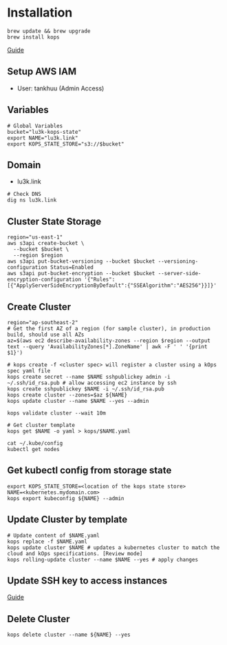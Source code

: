 # Installation

```
brew update && brew upgrade
brew install kops
```

[Guide](https://kops.sigs.k8s.io/getting_started/aws/)

## Setup AWS IAM

- User: tankhuu (Admin Access)

## Variables

```
# Global Variables
bucket="lu3k-kops-state"
export NAME="lu3k.link"
export KOPS_STATE_STORE="s3://$bucket"
```

## Domain

- lu3k.link

```
# Check DNS 
dig ns lu3k.link
```

## Cluster State Storage

```
region="us-east-1"
aws s3api create-bucket \
  --bucket $bucket \
  --region $region
aws s3api put-bucket-versioning --bucket $bucket --versioning-configuration Status=Enabled
aws s3api put-bucket-encryption --bucket $bucket --server-side-encryption-configuration '{"Rules":[{"ApplyServerSideEncryptionByDefault":{"SSEAlgorithm":"AES256"}}]}'
```

## Create Cluster

```
region="ap-southeast-2"
# Get the first AZ of a region (for sample cluster), in production build, should use all AZs
az=$(aws ec2 describe-availability-zones --region $region --output text --query 'AvailabilityZones[*].ZoneName' | awk -F ' ' '{print $1}')

# kops create -f <cluster spec> will register a cluster using a kOps spec yaml file
kops create secret --name $NAME sshpublickey admin -i ~/.ssh/id_rsa.pub # allow accessing ec2 instance by ssh
kops create sshpublickey $NAME -i ~/.ssh/id_rsa.pub
kops create cluster --zones=$az ${NAME}
kops update cluster --name $NAME --yes --admin

kops validate cluster --wait 10m

# Get cluster template
kops get $NAME -o yaml > kops/$NAME.yaml

cat ~/.kube/config
kubectl get nodes
```

## Get kubectl config from storage state

```
export KOPS_STATE_STORE=<location of the kops state store>
NAME=<kubernetes.mydomain.com>
kops export kubeconfig ${NAME} --admin
```

## Update Cluster by template

```
# Update content of $NAME.yaml
kops replace -f $NAME.yaml
kops update cluster $NAME # updates a kubernetes cluster to match the cloud and kOps specifications. [Review mode]
kops rolling-update cluster --name $NAME --yes # apply changes
```

## Update SSH key to access instances

[Guide](https://github.com/kubernetes/kops/blob/master/docs/security.md)

## Delete Cluster

```
kops delete cluster --name ${NAME} --yes
```
